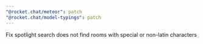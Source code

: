 ```yaml
---
"@rocket.chat/meteor": patch
"@rocket.chat/model-typings": patch
---
```


Fix spotlight search does not find rooms with special or non-latin characters

